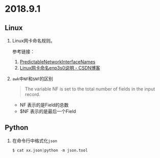 # 2018.9.1

## Linux

1. Linux网卡命名规则。

   参考链接：

   1. [PredictableNetworkInterfaceNames](https://www.freedesktop.org/wiki/Software/systemd/PredictableNetworkInterfaceNames/)
   2. [Linux网卡命名enp3s0说明 - CSDN博客](https://blog.csdn.net/dangerous_fire/article/details/78677766)

2. `awk`中`NF`和`$NF`的区别

   > The variable NF is set to the total number of fields in the input record.

   * NF 表示的是Field的总数
   * $NF 表示的是最后一个Field

## Python

1. 在命令行中格式化`json`

   ```python
   $ cat xx.json|python -m json.tool
   ```
